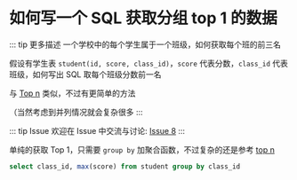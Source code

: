 # 如何写一个 SQL 获取分组 top 1 的数据 

::: tip 更多描述 
 一个学校中的每个学生属于一个班级，如何获取每个班的前三名

假设有学生表 `student(id, score, class_id)`，`score` 代表分数，`class_id` 代表班级，如何写出 SQL 取每个班级分数前一名

与 [Top n](https://github.com/shfshanyue/Daily-Question/issues/7) 类似，不过有更简单的方法

（当然考虑到并列情况就会复杂很多 
:::

::: tip Issue 
 欢迎在 Issue 中交流与讨论: [Issue 8](https://github.com/shfshanyue/Daily-Question/issues/8) 
:::

单纯的获取 Top 1，只需要 `group by` 加聚合函数，不过复杂的还是参考 [top n](https://github.com/shfshanyue/Daily-Question/issues/7)

``` sql
select class_id, max(score) from student group by class_id
```